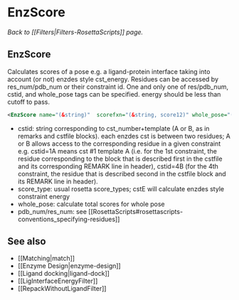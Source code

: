 # EnzScore
*Back to [[Filters|Filters-RosettaScripts]] page.*
## EnzScore

Calculates scores of a pose e.g. a ligand-protein interface taking into account (or not) enzdes style cst\_energy. Residues can be accessed by res\_num/pdb\_num or their constraint id. One and only one of res/pdb\_num, cstid, and whole\_pose tags can be specified. energy should be less than cutoff to pass.

```xml
<EnzScore name="(&string)"  scorefxn="(&string, score12)" whole_pose="(&bool,0)" score_type="(&string)" res_num/pdb_num="(see convention)" cstid="(&string)" energy_cutoff="(0.0 &float)"/>
```

-   cstid: string corresponding to cst\_number+template (A or B, as in remarks and cstfile blocks). each enzdes cst is between two residues; A or B allows access to the corresponding residue in a given constraint e.g. cstid=1A means cst \#1 template A (i.e. for the 1st constraint, the residue corresponding to the block that is described first in the cstfile and its corresponding REMARK line in header), cstid=4B (for the 4th constraint, the residue that is described second in the cstfile block and its REMARK line in header).
-   score\_type: usual rosetta score\_types; cstE will calculate enzdes style constraint energy
-   whole\_pose: calculate total scores for whole pose
-   pdb\_num/res\_num: see [[RosettaScripts#rosettascripts-conventions_specifying-residues]]

## See also

* [[Matching|match]]
* [[Enzyme Design|enzyme-design]]
* [[Ligand docking|ligand-dock]]
* [[LigInterfaceEnergyFilter]]
* [[RepackWithoutLigandFilter]]
